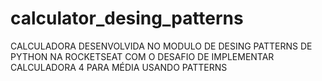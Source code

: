 # calculator_desing_patterns
CALCULADORA DESENVOLVIDA NO MODULO DE DESING PATTERNS DE PYTHON NA ROCKETSEAT COM O DESAFIO DE IMPLEMENTAR CALCULADORA 4 PARA MÉDIA USANDO PATTERNS
